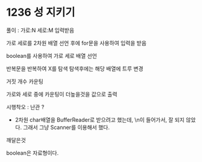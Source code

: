 # 1236 성 지키기 

풀이 : 가로:N 세로:M 입력받음 

가로 세로를 2차원 배열 선언 후에 for문을 사용하여 입력을 받음 

boolean를 사용하여 가로 세로 배열 선언 

반복문을 반복하여 X를 탐색 탐색후에는 해당 배열에 트루 변경

거짓 개수 카운팅

가로와 세로 중에 카운팅이 더높을것을 값으로 출력

시행착오 : 난관 ? 

- 2차원 char배열을 BufferReader로 받으려고 했는데, \n이 들어가서, 잘 되지 않았다. 그래서 그냥 Scanner를 이용해서 했다. 

깨달은것

boolean은 자료형이다.
